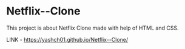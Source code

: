# Netflix--Clone
This project is about Netflix Clone made with help of HTML and CSS.

LINK - https://yashch01.github.io/Netflix--Clone/
